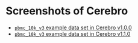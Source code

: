 # Screenshots of Cerebro

* [`pbmc_10k_v3` example data set in Cerebro v1.0.0](cerebro_v1.0.0_pbmc_10k_v3)
* [`pbmc_10k_v3` example data set in Cerebro v1.1.0](cerebro_v1.1.0_pbmc_10k_v3)
